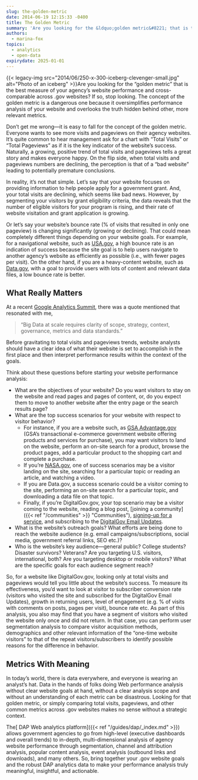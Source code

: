 ```yaml
---
slug: the-golden-metric
date: 2014-06-19 12:15:33 -0400
title: The Golden Metric
summary: 'Are you looking for the &ldquo;golden metric&#8221; that is the best measure of your agency’s website performance and cross-comparable across .gov websites? If so, stop looking. The concept of the golden metric is a dangerous one because it oversimplifies performance analysis of your website and overlooks the truth'
authors:
  - marina-fox
topics:
  - analytics
  - open-data
expirydate: 2025-01-01
---
```


{{< legacy-img src="2014/06/250-x-300-iceberg-clevenger-small.jpg" alt="Photo of an iceberg" >}}Are you looking for the “golden metric&#8221; that is the best measure of your agency’s website performance and cross-comparable across .gov websites? If so, stop looking. The concept of the golden metric is a dangerous one because it oversimplifies performance analysis of your website and overlooks the truth hidden behind other, more relevant metrics.

Don’t get me wrong—it is easy to fall for the concept of the golden metric. Everyone wants to see more visits and pageviews on their agency websites. It’s quite common to hear management ask for a chart with “Total Visits” or “Total Pageviews” as if it is the key indicator of the website’s success. Naturally, a growing, positive trend of total visits and pageviews tells a great story and makes everyone happy. On the flip side, when total visits and pageviews numbers are declining, the perception is that of a “bad website” leading to potentially premature conclusions.

In reality, it’s not that simple. Let’s say that your website focuses on providing information to help people apply for a government grant. And, your total visits are declining, which seems like bad news. However, by segmenting your visitors by grant eligibility criteria, the data reveals that the number of eligible visitors for your program is rising, and their rate of website visitation and grant application is growing.

Or let’s say your website’s bounce rate (% of visits that resulted in only one pageview) is changing significantly (growing or declining). That could mean completely different things depending on your website goals. For example, for a navigational website, such as [USA.gov](http://www.usa.gov/), a high bounce rate is an indication of success because the site goal is to help users navigate to another agency’s website as efficiently as possible (i.e., with fewer pages per visit). On the other hand, if you are a heavy-content website, such as [Data.gov](http://www.data.gov/), with a goal to provide users with lots of content and relevant data files, a low bounce rate is better.

## What Really Matters

At a recent [Google Analytics Summit](http://analytics.blogspot.com/2014/05/google-analytics-summit-2014-whats-next.html), there was a quote mentioned that resonated with me,

> “Big Data at scale requires clarity of scope, strategy, context, governance, metrics and data standards.”

Before gravitating to total visits and pageviews trends, website analysts should have a clear idea of what their website is set to accomplish in the first place and then interpret performance results within the context of the goals.

Think about these questions before starting your website performance analysis:

  * What are the objectives of your website? Do you want visitors to stay on the website and read pages and pages of content, or, do you expect them to move to another website after the entry page or the search results page?
  * What are the top success scenarios for your website with respect to visitor behavior?
      * For instance, if you are a website such, as [GSA Advantage.gov](https://www.gsaadvantage.gov/advantage/main/start_page.do) (GSA’s transactional e-commerce government website offering products and services for purchase), you may want visitors to land on the website, perform an on-site search for a product, browse the product pages, add a particular product to the shopping cart and complete a purchase.
      * If you’re [NASA.gov](http://www.nasa.gov/), one of success scenarios may be a visitor landing on the site, searching for a particular topic or reading an article, and watching a video.
      * If you are Data.gov, a success scenario could be a visitor coming to the site, performing an on-site search for a particular topic, and downloading a data file on that topic.
      * Finally, if you’re DigitalGov.gov, your top scenario may be a visitor coming to the website, reading a blog post, [joining a community]({{< ref "/communities" >}} "Communities"), [signing-up for a service](https://digital.gov/services/directory/), and subscribing to the [DigitalGov Email Updates](https://public.govdelivery.com/accounts/USHOWTO/subscriber/new).
  * What is the website’s outreach goals? What efforts are being done to reach the website audience (e.g. email campaigns/subscriptions, social media, government referral links, SEO etc.)?
  * Who is the website’s key audience—general public? College students? Disaster survivors? Veterans? Are you targeting U.S. visitors, international, both? Are you targeting desktop or mobile visitors? What are the specific goals for each audience segment reach?

So, for a website like DigitalGov.gov, looking only at total visits and pageviews would tell you little about the website’s success. To measure its effectiveness, you’d want to look at visitor to subscriber conversion rate (visitors who visited the site and subscribed for the DigitalGov Email Updates), growth in returning users, level of engagement (e.g. % of visits with comments on posts, pages per visit), bounce rate etc. As part of this analysis, you also may find that you have a segment of visitors who visited the website only once and did not return. In that case, you can perform user segmentation analysis to compare visitor acquisition methods, demographics and other relevant information of the “one-time website visitors” to that of the repeat visitors/subscribers to identify possible reasons for the difference in behavior.

## Metrics With Meaning

In today’s world, there is data everywhere, and everyone is wearing an analyst’s hat. Data in the hands of folks doing Web performance analysis without clear website goals at hand, without a clear analysis scope and without an understanding of each metric can be disastrous. Looking for that golden metric, or simply comparing total visits, pageviews, and other common metrics across .gov websites makes no sense without a strategic context.

The[ DAP Web analytics platform]({{< ref "/guides/dap/_index.md" >}}) allows government agencies to go from high-level (executive dashboards and overall trends) to in-depth, multi-dimensional analysis of agency website performance through segmentation, channel and attribution analysis, popular content analysis, event analysis (outbound links and downloads), and many others. So, bring together your .gov website goals and the robust DAP analytics data to make your performance analysis truly meaningful, insightful, and actionable.
